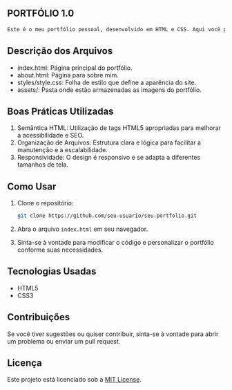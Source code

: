 ## PORTFÓLIO 1.0
```markdown
Este é o meu portfólio pessoal, desenvolvido em HTML e CSS. Aqui você pode encontrar informações sobre mim, meus projetos e minhas habilidades.

```

 ## Descrição dos Arquivos

- index.html: Página principal do portfólio.
- about.html: Página para sobre mim.
- styles/style.css: Folha de estilo que define a aparência do site.
- assets/: Pasta onde estão armazenadas as imagens do portfólio.

 ## Boas Práticas Utilizadas

1. Semântica HTML: Utilização de tags HTML5 apropriadas para melhorar a acessibilidade e SEO.
2. Organização de Arquivos: Estrutura clara e lógica para facilitar a manutenção e a escalabilidade.
3. Responsividade: O design é responsivo e se adapta a diferentes tamanhos de tela.

 ## Como Usar

1. Clone o repositório:
   ```bash
   git clone https://github.com/seu-usuario/seu-portfolio.git
   ```

2. Abra o arquivo `index.html` em seu navegador.

3. Sinta-se à vontade para modificar o código e personalizar o portfólio conforme suas necessidades.

 ## Tecnologias Usadas

- HTML5
- CSS3

## Contribuições

Se você tiver sugestões ou quiser contribuir, sinta-se à vontade para abrir um problema ou enviar um pull request.

## Licença

Este projeto está licenciado sob a [MIT License](LICENSE).
